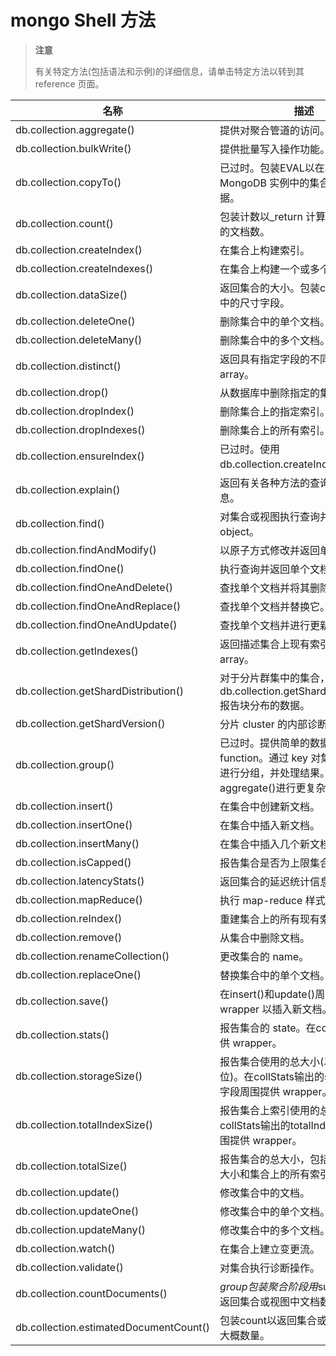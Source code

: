 # [ ](#)mongo Shell 方法

[]()
> **注意**
>
> 有关特定方法(包括语法和示例)的详细信息，请单击特定方法以转到其 reference 页面。

| 名称                                   | 描述                                                         |
| -------------------------------------- | ------------------------------------------------------------ |
| db.collection.aggregate()              | 提供对聚合管道的访问。                                       |
| db.collection.bulkWrite()              | 提供批量写入操作功能。                                       |
| db.collection.copyTo()                 | 已过时。包装EVAL以在单个 MongoDB 实例中的集合之间复制数据。  |
| db.collection.count()                  | 包装计数以_return 计算集合或视图中的文档数。                 |
| db.collection.createIndex()            | 在集合上构建索引。                                           |
| db.collection.createIndexes()          | 在集合上构建一个或多个索引。                                 |
| db.collection.dataSize()               | 返回集合的大小。包装collStats输出中的尺寸字段。              |
| db.collection.deleteOne()              | 删除集合中的单个文档。                                       |
| db.collection.deleteMany()             | 删除集合中的多个文档。                                       |
| db.collection.distinct()               | 返回具有指定字段的不同值的文档的 array。                     |
| db.collection.drop()                   | 从数据库中删除指定的集合。                                   |
| db.collection.dropIndex()              | 删除集合上的指定索引。                                       |
| db.collection.dropIndexes()            | 删除集合上的所有索引。                                       |
| db.collection.ensureIndex()            | 已过时。使用db.collection.createIndex()。                    |
| db.collection.explain()                | 返回有关各种方法的查询执行的信息。                           |
| db.collection.find()                   | 对集合或视图执行查询并返回游标 object。                      |
| db.collection.findAndModify()          | 以原子方式修改并返回单个文档。                               |
| db.collection.findOne()                | 执行查询并返回单个文档。                                     |
| db.collection.findOneAndDelete()       | 查找单个文档并将其删除。                                     |
| db.collection.findOneAndReplace()      | 查找单个文档并替换它。                                       |
| db.collection.findOneAndUpdate()       | 查找单个文档并进行更新。                                     |
| db.collection.getIndexes()             | 返回描述集合上现有索引的文档的 array。                       |
| db.collection.getShardDistribution()   | 对于分片群集中的集合，db.collection.getShardDistribution()报告块分布的数据。 |
| db.collection.getShardVersion()        | 分片 cluster 的内部诊断方法。                                |
| db.collection.group()                  | 已过时。提供简单的数据聚合 function。通过 key 对集合中的文档进行分组，并处理结果。使用aggregate()进行更复杂的数据聚合。 |
| db.collection.insert()                 | 在集合中创建新文档。                                         |
| db.collection.insertOne()              | 在集合中插入新文档。                                         |
| db.collection.insertMany()             | 在集合中插入几个新文档。                                     |
| db.collection.isCapped()               | 报告集合是否为上限集合。                                     |
| db.collection.latencyStats()           | 返回集合的延迟统计信息。                                     |
| db.collection.mapReduce()              | 执行 map-reduce 样式数据聚合。                               |
| db.collection.reIndex()                | 重建集合上的所有现有索引。                                   |
| db.collection.remove()                 | 从集合中删除文档。                                           |
| db.collection.renameCollection()       | 更改集合的 name。                                            |
| db.collection.replaceOne()             | 替换集合中的单个文档。                                       |
| db.collection.save()                   | 在insert()和update()周围提供 wrapper 以插入新文档。          |
| db.collection.stats()                  | 报告集合的 state。在collStats周围提供 wrapper。              |
| db.collection.storageSize()            | 报告集合使用的总大小(以字节为单位)。在collStats输出的storageSize字段周围提供 wrapper。 |
| db.collection.totalIndexSize()         | 报告集合上索引使用的总大小。在collStats输出的totalIndexSize字段周围提供 wrapper。 |
| db.collection.totalSize()              | 报告集合的总大小，包括所有文档的大小和集合上的所有索引。     |
| db.collection.update()                 | 修改集合中的文档。                                           |
| db.collection.updateOne()              | 修改集合中的单个文档。                                       |
| db.collection.updateMany()             | 修改集合中的多个文档。                                       |
| db.collection.watch()                  | 在集合上建立变更流。                                         |
| db.collection.validate()               | 对集合执行诊断操作。                                         |
| db.collection.countDocuments()         | $group包装聚合阶段用$sum表达式，以返回集合或视图中文档数量的计数。 |
| db.collection.estimatedDocumentCount() | 包装count以返回集合或视图中文档的大概数量。                  |

